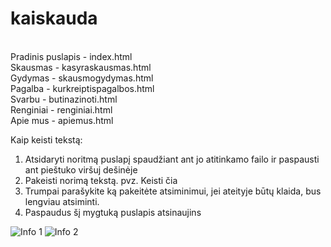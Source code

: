 # kaiskauda
<br>
Pradinis puslapis - index.html
<br>
Skausmas - kasyraskausmas.html
<br>
Gydymas - skausmogydymas.html
<br>
Pagalba - kurkreiptispagalbos.html
<br>
Svarbu - butinazinoti.html
<br>
Renginiai - renginiai.html
<br>
Apie mus - apiemus.html
<br>

Kaip keisti tekstą:

1. Atsidaryti noritmą puslapį spaudžiant ant jo atitinkamo failo ir paspausti ant pieštuko viršuj dešinėje
2. Pakeisti norimą tekstą. pvz. <nekeisti> Keisti čia </nekeisti> 
3. Trumpai parašykite ką pakeitėte atsiminimui, jei ateityje būtų klaida, bus lengviau atsiminti.
4. Paspaudus šį mygtuką puslapis atsinaujins

![Info 1](https://github.com/Miauwi/kaiskauda/blob/gh-pages/img/info1.jpg)
![Info 2](https://github.com/Miauwi/kaiskauda/blob/gh-pages/img/info2.jpg)
